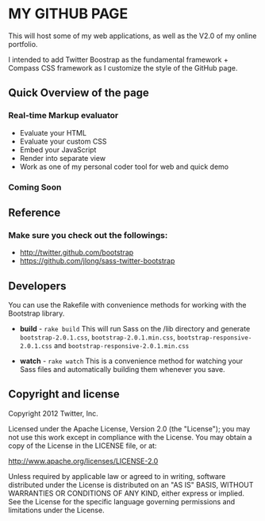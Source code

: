 MY GITHUB PAGE
==============

This will host some of my web applications, as well as the V2.0 of my online portfolio.

I intended to add Twitter Boostrap as the fundamental framework + Compass CSS framework as I customize the style of the GitHub page.

Quick Overview of the page
--------------------------
### Real-time Markup evaluator

+ Evaluate your HTML
+ Evaluate your custom CSS
+ Embed your JavaScript
+ Render into separate view
+ Work as one of my personal coder tool for web and quick demo

### Coming Soon

Reference
---------
### Make sure you check out the followings:

+ http://twitter.github.com/bootstrap
+ https://github.com/jlong/sass-twitter-bootstrap

Developers
----------

You can use the Rakefile with convenience methods for working with the Bootstrap library.

+ **build** - `rake build`
This will run Sass on the /lib directory and generate `bootstrap-2.0.1.css`, `bootstrap-2.0.1.min.css`, `bootstrap-responsive-2.0.1.css` and `bootstrap-responsive-2.0.1.min.css`

+ **watch** - `rake watch`
This is a convenience method for watching your Sass files and automatically building them whenever you save.

Copyright and license
---------------------

Copyright 2012 Twitter, Inc.

Licensed under the Apache License, Version 2.0 (the "License");
you may not use this work except in compliance with the License.
You may obtain a copy of the License in the LICENSE file, or at:

   http://www.apache.org/licenses/LICENSE-2.0

Unless required by applicable law or agreed to in writing, software
distributed under the License is distributed on an "AS IS" BASIS,
WITHOUT WARRANTIES OR CONDITIONS OF ANY KIND, either express or implied.
See the License for the specific language governing permissions and
limitations under the License.